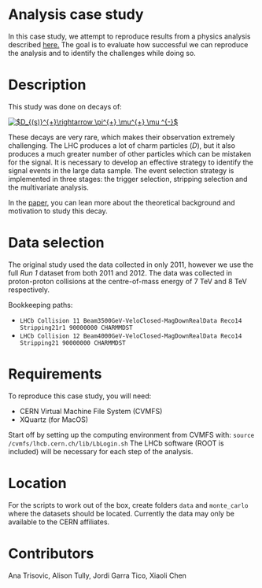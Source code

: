 # Analysis case study

In this case study, we attempt to reproduce results from a physics analysis described [here.](https://cds.cern.ch/record/1543929) The goal is to evaluate how successful we can reproduce the analysis and to identify the challenges while doing so.

# Description

This study was done on decays of: 

<a href="https://www.codecogs.com/eqnedit.php?latex=$D_{(s)}^{&plus;}\rightarrow&space;\pi^{&plus;}&space;\mu^{&plus;}&space;\mu&space;^{-}$" target="_blank"><img src="https://latex.codecogs.com/gif.latex?$D_{(s)}^{&plus;}\rightarrow&space;\pi^{&plus;}&space;\mu^{&plus;}&space;\mu&space;^{-}$" title="$D_{(s)}^{+}\rightarrow \pi^{+} \mu^{+} \mu ^{-}$" /></a>

These decays are very rare, which makes their observation extremely challenging. The LHC produces a lot of charm particles (_D_), but it also produces a much greater number of other particles which can be mistaken for the signal. It is necessary to develop an effective strategy to identify the signal events in the large data sample. The event selection strategy is implemented in three stages: the trigger selection, stripping selection and the multivariate analysis.

In the [paper](https://cds.cern.ch/record/1543929), you can lean more about the theoretical background and motivation to study this decay.

# Data selection

The original study used the data collected in only 2011, however we use the full *Run 1* dataset from both 2011 and 2012. The data was collected in proton-proton collisions at the centre-of-mass energy of 7 TeV and 8 TeV respectively.

Bookkeeping paths:
- `LHCb Collision 11 Beam3500GeV-VeloClosed-MagDownRealData Reco14 Stripping21r1 90000000 CHARMMDST`
- `LHCb Collision 12 Beam4000GeV-VeloClosed-MagDownRealData Reco14 Stripping21 90000000 CHARMMDST`

# Requirements

To reproduce this case study, you will need:
- CERN Virtual Machine File System (CVMFS)
- XQuartz (for MacOS)

Start off by setting up the computing environment from CVMFS with: 
`source  /cvmfs/lhcb.cern.ch/lib/LbLogin.sh`
The LHCb software (ROOT is included) will be necessary for each step of the analysis.

# Location

For the scripts to work out of the box, create folders `data` and `monte_carlo` where the datasets should be located. Currently the data may only be available to the CERN affiliates.

# Contributors 

Ana Trisovic, Alison Tully, Jordi Garra Tico, Xiaoli Chen
